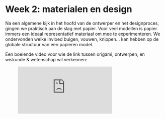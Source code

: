 # Week 2: materialen en design
Na een algemene kijk in het hoofd van de ontwerper en het designproces, gingen we praktisch aan de slag met papier. Voor veel modellen is papier immers een ideaal representatief materiaal om mee te experimenteren. We ondervonden welke invloed buigen, vouwen, knippen… kan hebben op de globale structuur van een papieren model.

Een boeiende video voor wie de link tussen origami, ontwerpen, en wiskunde & wetenschap wil verkennen:

<figure class="video_container">
  <iframe src="https://www.youtube.com/embed/NYKcOFQCeno" frameborder="0" allowfullscreen="true"> </iframe>
</figure>
